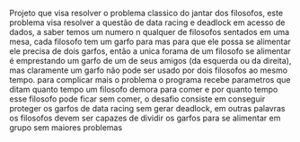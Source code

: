 Projeto que visa resolver o problema classico do jantar dos filosofos, este problema visa resolver a questão de data racing e deadlock em acesso de dados, a saber temos 
um numero n qualquer de filosofos sentados em uma mesa, cada filosofo tem um garfo para mas para que ele possa se alimentar ele precisa de dois garfos, então a unica 
forama de um filosofo se alimentar é emprestando um garfo de um de seus amigos (da esquerda ou da direita), mas claramente um garfo não pode ser usado por dois filosofos 
ao mesmo tempo. para complicar mais o problema o programa recebe parametros que ditam quanto tempo um filosofo demora para comer e por quanto tempo esse filosofo pode ficar
sem comer, o desafio consiste em conseguir proteger os garfos de data racing sem gerar deadlock, em outras palavras os filosofos devem ser capazes de dividir os garfos
para se alimentar em grupo sem maiores problemas
